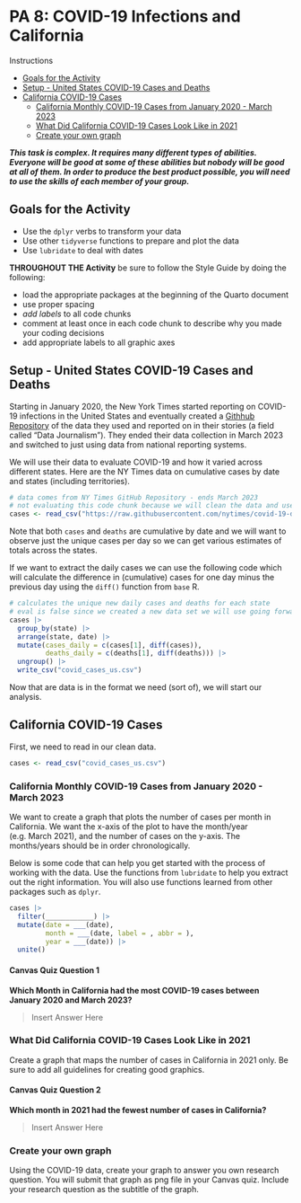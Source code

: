 # PA 8: COVID-19 Infections and California
Instructions

- [Goals for the Activity](#goals-for-the-activity)
- [Setup - United States COVID-19 Cases and
  Deaths](#setup---united-states-covid-19-cases-and-deaths)
- [California COVID-19 Cases](#california-covid-19-cases)
  - [California Monthly COVID-19 Cases from January 2020 - March
    2023](#california-monthly-covid-19-cases-from-january-2020---march-2023)
  - [What Did California COVID-19 Cases Look Like in
    2021](#what-did-california-covid-19-cases-look-like-in-2021)
  - [Create your own graph](#create-your-own-graph)

***This task is complex. It requires many different types of abilities.
Everyone will be good at some of these abilities but nobody will be good
at all of them. In order to produce the best product possible, you will
need to use the skills of each member of your group.***

<!-- The person who **had** the most relaxing Spring Break starts as the Developer (typing and listening to instructions from the Coder)!  -->

## Goals for the Activity

- Use the `dplyr` verbs to transform your data  
- Use other `tidyverse` functions to prepare and plot the data  
- Use `lubridate` to deal with dates

**THROUGHOUT THE Activity** be sure to follow the Style Guide by doing
the following:

- load the appropriate packages at the beginning of the Quarto
  document  
- use proper spacing  
- *add labels* to all code chunks  
- comment at least once in each code chunk to describe why you made your
  coding decisions  
- add appropriate labels to all graphic axes

## Setup - United States COVID-19 Cases and Deaths

Starting in January 2020, the New York Times started reporting on
COVID-19 infections in the United States and eventually created a
[Githhub Repository](https://github.com/nytimes/covid-19-data/) of the
data they used and reported on in their stories (a field called “Data
Journalism”). They ended their data collection in March 2023 and
switched to just using data from national reporting systems.

We will use their data to evaluate COVID-19 and how it varied across
different states. Here are the NY Times data on cumulative cases by date
and states (including territories).

``` r
# data comes from NY Times GitHub Repository - ends March 2023
# not evaluating this code chunk because we will clean the data and use the clean data set
cases <- read_csv("https://raw.githubusercontent.com/nytimes/covid-19-data/master/us-states.csv")
```

Note that both `cases` and `deaths` are cumulative by date and we will
want to observe just the unique cases per day so we can get various
estimates of totals across the states.

If we want to extract the daily cases we can use the following code
which will calculate the difference in (cumulative) cases for one day
minus the previous day using the `diff()` function from `base` R.

``` r
# calculates the unique new daily cases and deaths for each state
# eval is false since we created a new data set we will use going forward
cases |> 
  group_by(state) |> 
  arrange(state, date) |> 
  mutate(cases_daily = c(cases[1], diff(cases)),
         deaths_daily = c(deaths[1], diff(deaths))) |> 
  ungroup() |> 
  write_csv("covid_cases_us.csv")
```

Now that are data is in the format we need (sort of), we will start our
analysis.

## California COVID-19 Cases

First, we need to read in our clean data.

``` r
cases <- read_csv("covid_cases_us.csv")
```

### California Monthly COVID-19 Cases from January 2020 - March 2023

We want to create a graph that plots the number of cases per month in
California. We want the x-axis of the plot to have the month/year
(e.g. March 2021), and the number of cases on the y-axis. The
months/years should be in order chronologically.

Below is some code that can help you get started with the process of
working with the data. Use the functions from `lubridate` to help you
extract out the right information. You will also use functions learned
from other packages such as `dplyr`.

``` r
cases |> 
  filter(____________) |> 
  mutate(date = ___(date),
         month = ___(date, label = , abbr = ),
         year = ___(date)) |> 
  unite()
```

#### Canvas Quiz Question 1

**Which Month in California had the most COVID-19 cases between January
2020 and March 2023?**

> Insert Answer Here

<!-- Swap roles -- Developer becomes Coder, Coder becomes Developer! -->

### What Did California COVID-19 Cases Look Like in 2021

Create a graph that maps the number of cases in California in 2021 only.
Be sure to add all guidelines for creating good graphics.

#### Canvas Quiz Question 2

**Which month in 2021 had the fewest number of cases in California?**

> Insert Answer Here

<!-- Swap roles -- Developer becomes Coder, Coder becomes Developer! -->

### Create your own graph

Using the COVID-19 data, create your graph to answer you own research
question. You will submit that graph as png file in your Canvas quiz.
Include your research question as the subtitle of the graph.
